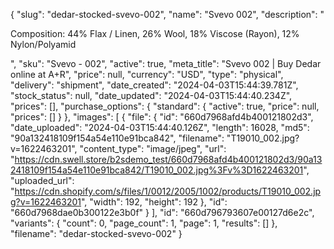 {
  "slug": "dedar-stocked-svevo-002",
  "name": "Svevo 002",
  "description": "<p>Composition: 44% Flax / Linen, 26% Wool, 18% Viscose (Rayon), 12% Nylon/Polyamid</p>",
  "sku": "Svevo - 002",
  "active": true,
  "meta_title": "Svevo 002 | Buy Dedar online at A+R",
  "price": null,
  "currency": "USD",
  "type": "physical",
  "delivery": "shipment",
  "date_created": "2024-04-03T15:44:39.781Z",
  "stock_status": null,
  "date_updated": "2024-04-03T15:44:40.234Z",
  "prices": [],
  "purchase_options": {
    "standard": {
      "active": true,
      "price": null,
      "prices": []
    }
  },
  "images": [
    {
      "file": {
        "id": "660d7968afd4b400121802d3",
        "date_uploaded": "2024-04-03T15:44:40.126Z",
        "length": 16028,
        "md5": "90a132418109f154a54e110e91bca842",
        "filename": "T19010_002.jpg?v=1622463201",
        "content_type": "image/jpeg",
        "url": "https://cdn.swell.store/b2sdemo_test/660d7968afd4b400121802d3/90a132418109f154a54e110e91bca842/T19010_002.jpg%3Fv%3D1622463201",
        "uploaded_url": "https://cdn.shopify.com/s/files/1/0012/2005/1002/products/T19010_002.jpg?v=1622463201",
        "width": 192,
        "height": 192
      },
      "id": "660d7968dae0b300122e3b0f"
    }
  ],
  "id": "660d796793607e00127d6e2c",
  "variants": {
    "count": 0,
    "page_count": 1,
    "page": 1,
    "results": []
  },
  "filename": "dedar-stocked-svevo-002"
}